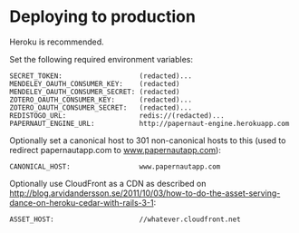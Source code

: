 Deploying to production
=======================

Heroku is recommended.

Set the following required environment variables:

```
SECRET_TOKEN:                   (redacted)...
MENDELEY_OAUTH_CONSUMER_KEY:    (redacted)
MENDELEY_OAUTH_CONSUMER_SECRET: (redacted)
ZOTERO_OAUTH_CONSUMER_KEY:      (redacted)...
ZOTERO_OAUTH_CONSUMER_SECRET:   (redacted)...
REDISTOGO_URL:                  redis://(redacted)...
PAPERNAUT_ENGINE_URL:           http://papernaut-engine.herokuapp.com
```

Optionally set a canonical host to 301 non-canonical hosts to this
(used to redirect papernautapp.com to www.papernautapp.com):

```
CANONICAL_HOST:                 www.papernautapp.com
```

Optionally use CloudFront as a CDN as described on
<http://blog.arvidandersson.se/2011/10/03/how-to-do-the-asset-serving-dance-on-heroku-cedar-with-rails-3-1>:

```
ASSET_HOST:                     //whatever.cloudfront.net
```
